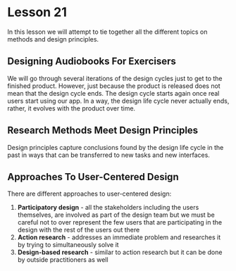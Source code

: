 # Lesson 21

In this lesson we will attempt to tie together all the different topics on methods and design principles.

## Designing Audiobooks For Exercisers

We will go through several iterations of the design cycles just to get to the finished product. However, just because the product is released does not mean that the design cycle ends. The design cycle starts again once real users start using our app. In a way, the design life cycle never actually ends, rather, it evolves with the product over time.

## Research Methods Meet Design Principles

Design principles capture conclusions found by the design life cycle in the past in ways that can be transferred to new tasks and new interfaces.

## Approaches To User-Centered Design

There are different approaches to user-centered design:

1. **Participatory design** - all the stakeholders including the users themselves, are involved as part of the design team but we must be careful not to over represent the few users that are participating in the design with the rest of the users out there
2. **Action research** - addresses an immediate problem and researches it by trying to simultaneously solve it
3. **Design-based research** - similar to action research but it can be done by outside practitioners as well
